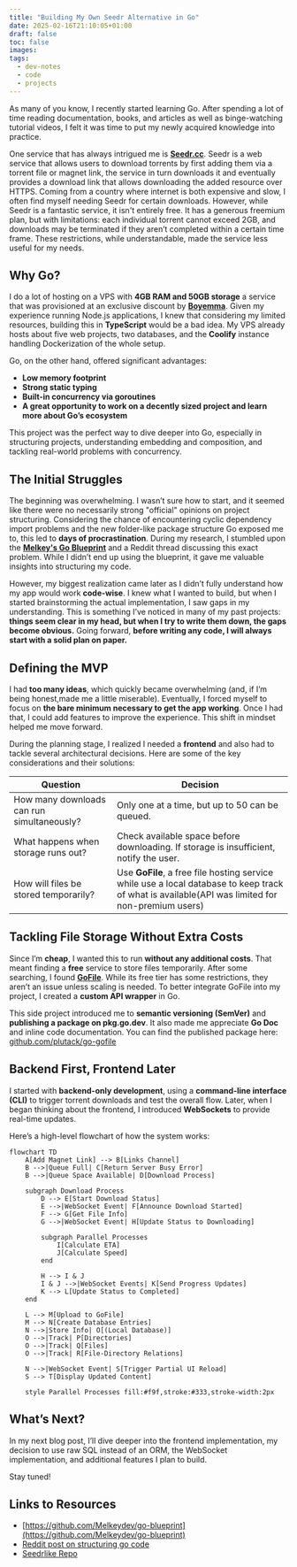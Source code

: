 ```yaml
---
title: "Building My Own Seedr Alternative in Go"
date: 2025-02-16T21:10:05+01:00
draft: false
toc: false
images:
tags: 
  - dev-notes
  - code
  - projects
---
```

As many of you know, I recently started learning Go. After spending a lot of time reading documentation, books, and articles as well as binge-watching tutorial videos, I felt it was time to put my newly acquired knowledge into practice.

One service that has always intrigued me is **[Seedr.cc](https://seedr.cc)**. Seedr is a web service that allows users to download torrents by first adding them via a torrent file or magnet link, the service in turn downloads it and eventually provides a download link that allows downloading the added resource over HTTPS. Coming from a country where internet is both expensive and slow, I often find myself needing Seedr for certain downloads. However, while Seedr is a fantastic service, it isn't entirely free. It has a generous freemium plan, but with limitations: each individual torrent cannot exceed 2GB, and downloads may be terminated if they aren’t completed within a certain time frame. These restrictions, while understandable, made the service less useful for my needs.

## Why Go?

I do a lot of hosting on a VPS with **4GB RAM and 50GB storage** a service that was provisioned at an exclusive discount by **[Boyemma](https://www.webytely.com)**. Given my experience running Node.js applications, I knew that considering my limited resources, building this in **TypeScript** would be a bad idea. My VPS already hosts about five web projects, two databases, and the **Coolify** instance handling Dockerization of the whole setup.

Go, on the other hand, offered significant advantages:
- **Low memory footprint**
- **Strong static typing**
- **Built-in concurrency via goroutines**
- **A great opportunity to work on a decently sized project and learn more about Go’s ecosystem**

This project was the perfect way to dive deeper into Go, especially in structuring projects, understanding embedding and composition, and tackling real-world problems with concurrency.

## The Initial Struggles

The beginning was overwhelming. I wasn’t sure how to start, and it seemed like there were no necessarily strong "official" opinions on project structuring. Considering the chance of encountering cyclic dependency import problems and the new folder-like package structure Go exposed me to, this led to **days of procrastination**. During my research, I stumbled upon the **[Melkey's Go Blueprint](https://docs.go-blueprint.dev/)** and a Reddit thread discussing this exact problem. While I didn’t end up using the blueprint, it gave me valuable insights into structuring my code.

However, my biggest realization came later as I didn’t fully understand how my app would work **code-wise**. I knew what I wanted to build, but when I started brainstorming the actual implementation, I saw gaps in my understanding. This is something I’ve noticed in many of my past projects: **things seem clear in my head, but when I try to write them down, the gaps become obvious.** Going forward, **before writing any code, I will always start with a solid plan on paper.**


## Defining the MVP

I had **too many ideas**, which quickly became overwhelming (and, if I’m being honest,made me a little miserable). Eventually, I forced myself to focus on **the bare minimum necessary to get the app working**. Once I had that, I could add features to improve the experience. This shift in mindset helped me move forward.

During the planning stage, I realized I needed a **frontend** and also had to tackle several architectural decisions. Here are some of the key considerations and their solutions:

| Question | Decision |
|----------|----------|
| How many downloads can run simultaneously? | Only one at a time, but up to 50 can be queued. |
| What happens when storage runs out? | Check available space before downloading. If storage is insufficient, notify the user. |
| How will files be stored temporarily? | Use **GoFile**, a free file hosting service while use a local database to keep track of what is available(API was limited for non-premium users) |

## Tackling File Storage Without Extra Costs

Since I’m **cheap**, I wanted this to run **without any additional costs**. That meant finding a **free** service to store files temporarily. After some searching, I found **[GoFile](https://gofile.io)**. While its free tier has some restrictions, they aren’t an issue unless scaling is needed. To better integrate GoFile into my project, I created a **custom API wrapper** in Go.

This side project introduced me to **semantic versioning (SemVer)** and **publishing a package on pkg.go.dev**. It also made me appreciate **Go Doc** and inline code documentation. You can find the published package here:
[github.com/plutack/go-gofile](https://pkg.go.dev/github.com/plutack/go-gofile)

## Backend First, Frontend Later

I started with **backend-only development**, using a **command-line interface (CLI)** to trigger torrent downloads and test the overall flow. Later, when I began thinking about the frontend, I introduced **WebSockets** to provide real-time updates.

Here’s a high-level flowchart of how the system works:

```mermaid
flowchart TD
    A[Add Magnet Link] --> B[Links Channel]
    B -->|Queue Full| C[Return Server Busy Error]
    B -->|Queue Space Available| D[Download Process]
    
    subgraph Download Process
        D --> E[Start Download Status]
        E -->|WebSocket Event| F[Announce Download Started]
        F --> G[Get File Info]
        G -->|WebSocket Event| H[Update Status to Downloading]
        
        subgraph Parallel Processes
            I[Calculate ETA]
            J[Calculate Speed]
        end
        
        H --> I & J
        I & J -->|WebSocket Events| K[Send Progress Updates]
        K --> L[Update Status to Completed]
    end
    
    L --> M[Upload to GoFile]
    M --> N[Create Database Entries]
    N -->|Store Info| O[(Local Database)]
    O -->|Track| P[Directories]
    O -->|Track| Q[Files]
    O -->|Track| R[File-Directory Relations]
    
    N -->|WebSocket Event| S[Trigger Partial UI Reload]
    S --> T[Display Updated Content]
    
    style Parallel Processes fill:#f9f,stroke:#333,stroke-width:2px
```

## What’s Next?

In my next blog post, I’ll dive deeper into the frontend implementation, my decision to use raw SQL instead of an ORM, the WebSocket implementation, and additional features I plan to build.

Stay tuned!

## Links to Resources
 - [https://github.com/Melkeydev/go-blueprint](https://github.com/Melkeydev/go-blueprint)
 - [Reddit post on structuring go code](https://www.reddit.com/r/golang/comments/qwyk3k/what_is_the_best_way_to_organize_code_within_a_go/)
 - [Seedrlike Repo](https://github.com/plutack/seedrlike)
